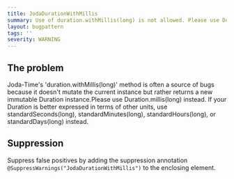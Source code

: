 ```yaml
---
title: JodaDurationWithMillis
summary: Use of duration.withMillis(long) is not allowed. Please use Duration.millis(long) instead.
layout: bugpattern
tags: ''
severity: WARNING
---
```


<!--
*** AUTO-GENERATED, DO NOT MODIFY ***
To make changes, edit the @BugPattern annotation or the explanation in docs/bugpattern.
-->

## The problem
Joda-Time's 'duration.withMillis(long)' method is often a source of bugs because it doesn't mutate the current instance but rather returns a new immutable Duration instance.Please use Duration.millis(long) instead. If your Duration is better expressed in terms of other units, use standardSeconds(long), standardMinutes(long), standardHours(long), or standardDays(long) instead.

## Suppression
Suppress false positives by adding the suppression annotation `@SuppressWarnings("JodaDurationWithMillis")` to the enclosing element.

